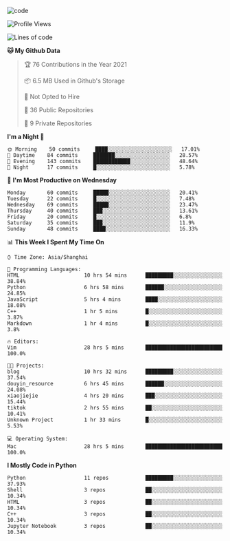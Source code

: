 
<!--
**liuyaanng/liuyaanng** is a ✨ _special_ ✨ repository because its `README.md` (this file) appears on your GitHub profile.

Here are some ideas to get you started:

- 🔭 I’m currently working on ...
- 🌱 I’m currently learning ...
- 👯 I’m looking to collaborate on ...
- 🤔 I’m looking for help with ...
- 💬 Ask me about ...
- 📫 How to reach me: ...
- 😄 Pronouns: ...
- ⚡ Fun fact: ...
-->


![code](https://cdn.jsdelivr.net/gh/liuyaanng/liuyaanng@1.0/code.gif) 

<!--START_SECTION:waka-->
![Profile Views](http://img.shields.io/badge/Profile%20Views-2-blue)

![Lines of code](https://img.shields.io/badge/From%20Hello%20World%20I%27ve%20Written-5.3%20million%20lines%20of%20code-blue)

**🐱 My Github Data** 

> 🏆 76 Contributions in the Year 2021
 > 
> 📦 6.5 MB Used in Github's Storage 
 > 
> 🚫 Not Opted to Hire
 > 
> 📜 36 Public Repositories 
 > 
> 🔑 9 Private Repositories  
 > 
**I'm a Night 🦉** 

```text
🌞 Morning    50 commits     ████░░░░░░░░░░░░░░░░░░░░░   17.01% 
🌆 Daytime    84 commits     ███████░░░░░░░░░░░░░░░░░░   28.57% 
🌃 Evening    143 commits    ████████████░░░░░░░░░░░░░   48.64% 
🌙 Night      17 commits     █░░░░░░░░░░░░░░░░░░░░░░░░   5.78%

```
📅 **I'm Most Productive on Wednesday** 

```text
Monday       60 commits     █████░░░░░░░░░░░░░░░░░░░░   20.41% 
Tuesday      22 commits     █░░░░░░░░░░░░░░░░░░░░░░░░   7.48% 
Wednesday    69 commits     █████░░░░░░░░░░░░░░░░░░░░   23.47% 
Thursday     40 commits     ███░░░░░░░░░░░░░░░░░░░░░░   13.61% 
Friday       20 commits     █░░░░░░░░░░░░░░░░░░░░░░░░   6.8% 
Saturday     35 commits     ███░░░░░░░░░░░░░░░░░░░░░░   11.9% 
Sunday       48 commits     ████░░░░░░░░░░░░░░░░░░░░░   16.33%

```


📊 **This Week I Spent My Time On** 

```text
⌚︎ Time Zone: Asia/Shanghai

💬 Programming Languages: 
HTML                     10 hrs 54 mins      █████████░░░░░░░░░░░░░░░░   38.84% 
Python                   6 hrs 58 mins       ██████░░░░░░░░░░░░░░░░░░░   24.85% 
JavaScript               5 hrs 4 mins        ████░░░░░░░░░░░░░░░░░░░░░   18.08% 
C++                      1 hr 5 mins         █░░░░░░░░░░░░░░░░░░░░░░░░   3.87% 
Markdown                 1 hr 4 mins         █░░░░░░░░░░░░░░░░░░░░░░░░   3.8%

🔥 Editors: 
Vim                      28 hrs 5 mins       █████████████████████████   100.0%

🐱‍💻 Projects: 
blog                     10 hrs 32 mins      █████████░░░░░░░░░░░░░░░░   37.54% 
douyin_resource          6 hrs 45 mins       ██████░░░░░░░░░░░░░░░░░░░   24.08% 
xiaojiejie               4 hrs 20 mins       ███░░░░░░░░░░░░░░░░░░░░░░   15.44% 
tiktok                   2 hrs 55 mins       ██░░░░░░░░░░░░░░░░░░░░░░░   10.41% 
Unknown Project          1 hr 33 mins        █░░░░░░░░░░░░░░░░░░░░░░░░   5.53%

💻 Operating System: 
Mac                      28 hrs 5 mins       █████████████████████████   100.0%

```

**I Mostly Code in Python** 

```text
Python                   11 repos            █████████░░░░░░░░░░░░░░░░   37.93% 
Shell                    3 repos             ██░░░░░░░░░░░░░░░░░░░░░░░   10.34% 
HTML                     3 repos             ██░░░░░░░░░░░░░░░░░░░░░░░   10.34% 
C++                      3 repos             ██░░░░░░░░░░░░░░░░░░░░░░░   10.34% 
Jupyter Notebook         3 repos             ██░░░░░░░░░░░░░░░░░░░░░░░   10.34%

```



<!--END_SECTION:waka-->
